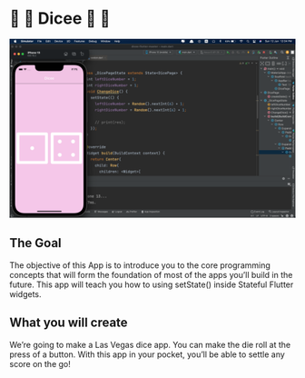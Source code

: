 

# 🎲 🎲 Dicee 🎲 🎲
![This is an image](https://github.com/HendMohammed90/Dicee-App/blob/master/images/Screen%20Shot%202022-06-12%20at%2012.34.02%20PM.png)


## The Goal

The objective of this App is to  introduce you to the core programming concepts that will form the foundation of most of the apps you’ll build in the future. This app will teach you how to using setState() inside Stateful Flutter widgets.


## What you will create

We’re going to make a Las Vegas dice app. You can make the die roll at the press of a button. With this app in your pocket, you’ll be able to settle any score on the go!

